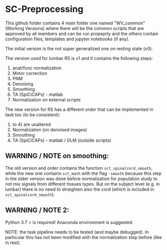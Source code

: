 # SC-Preprocessing

This github folder contains 4 main folder one named "WV_common" (Working Versions) where there will be the common scripts that are approved by all members and can be run propeprly and the others contain configuration files, templates and jupyter notebooks (if any).

The initial version is the not super generalized one on resting state (v0).

The version used for lumbar RS is v1 and it contains the following steps:
1) anat/func normalization
2) Motor correction
3) PNM
4) Denoising 
5) Smoothing
6) TA (SpiCiCAPs) - matlab
7) Normalization on external scripts 

The new version for RS has a different order that can be implemented in task too (to be consistent):

1) to 4) are unaltered 
5) Normalization (on denoised images)
6) Smoothing
7) TA (SpiCiCAPs) - matlab / GLM (outside scripts)

## WARNING / NOTE on smoothing:
The old version and order contains the function `sct_spinalcord_smooth`, while the new one contains `sct_math` with the flag `-smooth` because this step in the older version was done before normalization for population study to not mix signals from different tissues types. But on the subject level (e.g. in lumbar) there is no need to straighten also the cord (which is included in `sct_spinalcord_smooth`).

## WARNING / NOTE 2:
Python 3.7 > is required! Anaconda environment is suggested.

NOTE: the task pipeline needs to be tested (and maybe debugged). In particular this has not been modified with the normalization step before (like in rest). 

